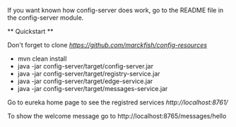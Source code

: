 If you want known how config-server does work, go to the README file in the config-server module.

** Quickstart **

Don't forget to clone *https://github.com/marckfish/config-resources*

- mvn clean install
- java -jar config-server/target/config-server.jar
- java -jar config-server/target/registry-service.jar
- java -jar config-server/target/edge-service.jar
- java -jar config-server/target/messages-service.jar

Go to eureka home page to see the registred services *http://localhost:8761/*

To show the welcome message go to http://localhost:8765/messages/hello
